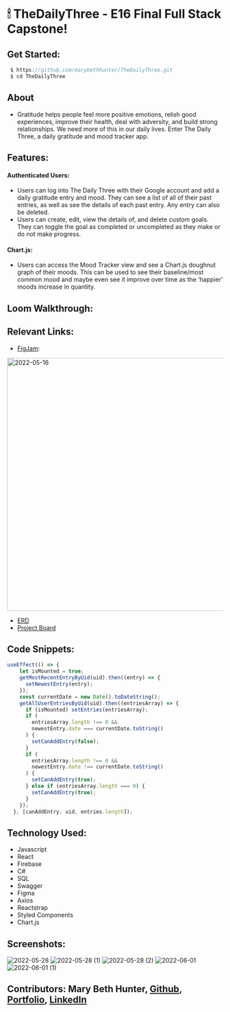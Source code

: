 # 🕯 TheDailyThree - E16 Final Full Stack Capstone!

## Get Started:


```javascript
 $ https://github.com/marybethhunter/TheDailyThree.git
 $ cd TheDailyThree
```

## About
* Gratitude helps people feel more positive emotions, relish good experiences, improve their health, deal with adversity, and build strong relationships. We need more of this in our daily lives. Enter The Daily Three, a daily gratitude and mood tracker app.

## Features: 

#### **Authenticated Users**:
* Users can log into The Daily Three with their Google account and add a daily gratitude entry and mood. They can see a list of all of their past entries, as well as see the details of each past entry. Any entry can also be deleted.
* Users can create, edit, view the details of, and delete custom goals. They can toggle the goal as completed or uncompleted as they make or do not make progress.
#### **Chart.js**: 
* Users can access the Mood Tracker view and see a Chart.js doughnut graph of their moods. This can be used to see their baseline/most common mood and maybe even see it improve over time as the ‘happier’ moods increase in quantity.

## Loom Walkthrough:

## Relevant Links:
* [FigJam](https://www.figma.com/file/PJUBo3483VLoS8xX5NKurp/The-Daily-Three?node-id=0%3A1):

<img width="590" alt="2022-05-16" src="https://user-images.githubusercontent.com/86667443/168712328-c5c08932-6058-4b00-83a4-8d016dde493b.png">

* [ERD](https://dbdiagram.io/d/627712037f945876b6d5241b)
* [Project Board](https://github.com/marybethhunter/TheDailyThree/projects/1)

## Code Snippets:

```javascript
useEffect(() => {
    let isMounted = true;
    getMostRecentEntryByUid(uid).then((entry) => {
      setNewestEntry(entry);
    });
    const currentDate = new Date().toDateString();
    getAllUserEntriesByUid(uid).then((entriesArray) => {
      if (isMounted) setEntries(entriesArray);
      if (
        entriesArray.length !== 0 &&
        newestEntry.date === currentDate.toString()
      ) {
        setCanAddEntry(false);
      }
      if (
        entriesArray.length !== 0 &&
        newestEntry.date !== currentDate.toString()
      ) {
        setCanAddEntry(true);
      } else if (entriesArray.length === 0) {
        setCanAddEntry(true);
      }
    });
  }, [canAddEntry, uid, entries.length]);
```

## Technology Used:
* Javascript
* React
* Firebase
* C#
* SQL
* Swagger
* Figma
* Axios
* Reactstrap
* Styled Components
* Chart.js

## Screenshots:

![2022-05-28](https://user-images.githubusercontent.com/86667443/170832207-239132f5-79a2-46ea-a987-3d027d49a9cb.png)
![2022-05-28 (1)](https://user-images.githubusercontent.com/86667443/170832232-c34aa62d-a4a9-493d-a73c-02a32fa8145d.png)
![2022-05-28 (2)](https://user-images.githubusercontent.com/86667443/170832260-ca2af8a2-69e3-447b-ba31-740c697fdd2e.png)
![2022-06-01](https://user-images.githubusercontent.com/86667443/171479527-afdb3f52-92d6-45bc-bc00-b1fff6389c6a.png)
![2022-06-01 (1)](https://user-images.githubusercontent.com/86667443/171479545-87fd9087-c87c-4332-996f-f41a92d39eca.png)

## Contributors: Mary Beth Hunter, [Github](https://github.com/marybethhunter), [Portfolio](https://marybeth-hunter.com/), [LinkedIn](www.linkedin.com/in/marybhunter1)
